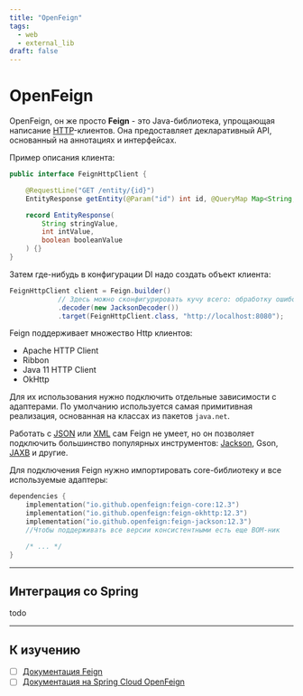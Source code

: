 ```yaml
---
title: "OpenFeign"
tags:
  - web
  - external_lib
draft: false
---
```


# OpenFeign

OpenFeign, он же просто __Feign__ - это Java-библиотека, упрощающая написание [HTTP](../network/http.md)-клиентов.
Она предоставляет декларативный API, основанный на аннотациях и интерфейсах.

Пример описания клиента:
```java
public interface FeignHttpClient {

    @RequestLine("GET /entity/{id}")
    EntityResponse getEntity(@Param("id") int id, @QueryMap Map<String, String> queryParams);

    record EntityResponse(
        String stringValue,
        int intValue,
        boolean booleanValue
    ) {}
}
```

Затем где-нибудь в конфигурации DI надо создать объект клиента:
```java
FeignHttpClient client = Feign.builder()
            // Здесь можно сконфигурировать кучу всего: обработку ошибок, энкодеры, логирование, ретраи и пр.
            .decoder(new JacksonDecoder())
            .target(FeignHttpClient.class, "http://localhost:8080");
```

Feign поддерживает множество Http клиентов:
- Apache HTTP Client
- Ribbon
- Java 11 HTTP Client
- OkHttp

Для их использования нужно подключить отдельные зависимости с адаптерами. 
По умолчанию используется самая примитивная реализация, основанная на классах из пакетов `java.net`.

Работать с [JSON](../formats/json.md) или [XML](../formats/xml.md) сам Feign не умеет, но он позволяет подключить большинство популярных инструментов: [Jackson](./jackson.md), Gson, [JAXB](./jaxb.md) и другие.

Для подключения Feign нужно импортировать core-библиотеку и все используемые адаптеры:
```kotlin
dependencies {
    implementation("io.github.openfeign:feign-core:12.3")
    implementation("io.github.openfeign:feign-okhttp:12.3")
    implementation("io.github.openfeign:feign-jackson:12.3")
    //Чтобы поддерживать все версии консистентными есть еще BOM-ник

    /* ... */
}
```


---
## Интеграция со Spring

todo


---
## К изучению
- [ ] [Документация Feign](https://github.com/OpenFeign/feign)
- [ ] [Документация на Spring Cloud OpenFeign](https://docs.spring.io/spring-cloud-openfeign/docs/current/reference/html/)